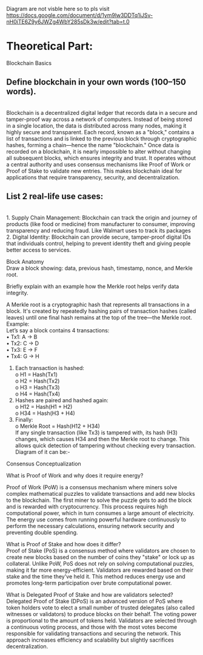 Diagram are not visble here so to pls visit https://docs.google.com/document/d/1ym9lw3DDTq1iJSv-nH0iTE6Z9y6JWZg4WbY285sDk3w/edit?tab=t.0

<h1>Theoretical Part:</h1>
Blockchain Basics<br>


<h2>Define blockchain in your own words (100–150 words).</h2><br>
Blockchain is a decentralized digital ledger that records data in a secure and tamper-proof way across a network of computers. Instead of being stored in a single location, the data is distributed across many nodes, making it highly secure and transparent. Each record, known as a "block," contains a list of transactions and is linked to the previous block through cryptographic hashes, forming a chain—hence the name "blockchain." Once data is recorded on a blockchain, it is nearly impossible to alter without changing all subsequent blocks, which ensures integrity and trust. It operates without a central authority and uses consensus mechanisms like Proof of Work or Proof of Stake to validate new entries. This makes blockchain ideal for applications that require transparency, security, and decentralization.<br>

<h2>List 2 real-life use cases:</h2><br>
1.	Supply Chain Management: Blockchain can track the origin and journey of products (like food or medicine) from manufacturer to consumer, improving transparency and reducing fraud. Like Walmart uses to track its packages<br>
2.	Digital Identity: Blockchain can provide secure, tamper-proof digital IDs that individuals control, helping to prevent identity theft and giving people better access to services.<br>

Block Anatomy<br>
Draw a block showing: data, previous hash, timestamp, nonce, and Merkle root.<br>

 
Briefly explain with an example how the Merkle root helps verify data integrity.<br>

A Merkle root is a cryptographic hash that represents all transactions in a block. It's created by repeatedly hashing pairs of transaction hashes (called leaves) until one final hash remains at the top of the tree—the Merkle root.<br>
Example:<br>
Let’s say a block contains 4 transactions:<br>
•	Tx1: A → B<br>
•	Tx2: C → D<br>
•	Tx3: E → F<br>
•	Tx4: G → H<br>
1.	Each transaction is hashed:<br>
o	H1 = Hash(Tx1)<br>
o	H2 = Hash(Tx2)<br>
o	H3 = Hash(Tx3)<br>
o	H4 = Hash(Tx4)<br>
2.	Hashes are paired and hashed again:<br>
o	H12 = Hash(H1 + H2)<br>
o	H34 = Hash(H3 + H4)<br>
3.	Finally:<br>
o	Merkle Root = Hash(H12 + H34)<br>
If any single transaction (like Tx3) is tampered with, its hash (H3) changes, which causes H34 and then the Merkle root to change. This allows quick detection of tampering without checking every transaction.
Diagram of it can be:-<br>
 
Consensus Conceptualization<br>

What is Proof of Work and why does it require energy?<br>

Proof of Work (PoW) is a consensus mechanism where miners solve complex mathematical puzzles to validate transactions and add new blocks to the blockchain. The first miner to solve the puzzle gets to add the block and is rewarded with cryptocurrency. This process requires high computational power, which in turn consumes a large amount of electricity. The energy use comes from running powerful hardware continuously to perform the necessary calculations, ensuring network security and preventing double spending.<br>


What is Proof of Stake and how does it differ?<br>
Proof of Stake (PoS) is a consensus method where validators are chosen to create new blocks based on the number of coins they "stake" or lock up as collateral. Unlike PoW, PoS does not rely on solving computational puzzles, making it far more energy-efficient. Validators are rewarded based on their stake and the time they've held it. This method reduces energy use and promotes long-term participation over brute computational power.<br>


What is Delegated Proof of Stake and how are validators selected?<br>
Delegated Proof of Stake (DPoS) is an advanced version of PoS where token holders vote to elect a small number of trusted delegates (also called witnesses or validators) to produce blocks on their behalf. The voting power is proportional to the amount of tokens held. Validators are selected through a continuous voting process, and those with the most votes become responsible for validating transactions and securing the network. This approach increases efficiency and scalability but slightly sacrifices decentralization.

